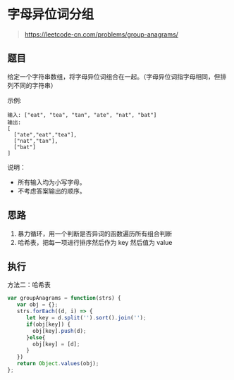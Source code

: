 # 字母异位词分组
> https://leetcode-cn.com/problems/group-anagrams/

## 题目

给定一个字符串数组，将字母异位词组合在一起。（字母异位词指字母相同，但排列不同的字符串）

示例:

```
输入: ["eat", "tea", "tan", "ate", "nat", "bat"]
输出:
[
  ["ate","eat","tea"],
  ["nat","tan"],
  ["bat"]
]
```

说明：

- 所有输入均为小写字母。
- 不考虑答案输出的顺序。

## 思路

1. 暴力循环，用一个判断是否异词的函数遍历所有组合判断
2. 哈希表，把每一项进行排序然后作为 key 然后值为 value

## 执行

方法二：哈希表

```javascript
var groupAnagrams = function(strs) {
   var obj = {};
   strs.forEach((d, i) => {
      let key = d.split('').sort().join('');
      if(obj[key]) {
        obj[key].push(d);
      }else{
        obj[key] = [d];
      }
   })
   return Object.values(obj);
};
```


